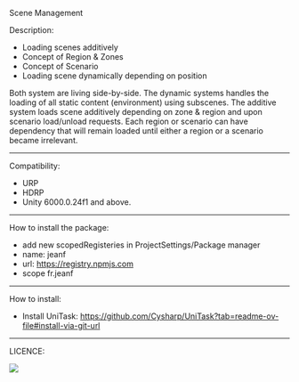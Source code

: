 Scene Management

Description:
- Loading scenes additively 
- Concept of Region & Zones
- Concept of Scenario
- Loading scene dynamically depending on position

Both system are living side-by-side.
The dynamic systems handles the loading of all static content (environment) using subscenes.
The additive system loads scene additively depending on zone & region and upon scenario load/unload requests. Each region or scenario can have dependency that will remain loaded until either a region or a scenario became irrelevant.

------------------------------------------------------------------------------------------------------
Compatibility:
- URP
- HDRP
- Unity 6000.0.24f1 and above.


------------------------------------------------------------------------------------------------------
How to install the package:
- add new scopedRegisteries in ProjectSettings/Package manager
- name: jeanf
- url: https://registry.npmjs.com
- scope fr.jeanf

------------------------------------------------------------------------------------------------------
How to install:
- Install UniTask: https://github.com/Cysharp/UniTask?tab=readme-ov-file#install-via-git-url

------------------------------------------------------------------------------------------------------
LICENCE:

<img src="https://licensebuttons.net/l/by-nc-sa/3.0/88x31.png"></img>
